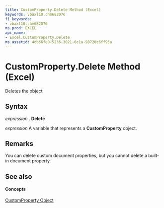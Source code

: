 ```yaml
---
title: CustomProperty.Delete Method (Excel)
keywords: vbaxl10.chm682076
f1_keywords:
- vbaxl10.chm682076
ms.prod: EXCEL
api_name:
- Excel.CustomProperty.Delete
ms.assetid: 4cb66fe0-5236-3021-6c1a-98720c6ff95a
---
```



# CustomProperty.Delete Method (Excel)

Deletes the object.


## Syntax

 _expression_ . **Delete**

 _expression_ A variable that represents a **CustomProperty** object.


## Remarks

You can delete custom document properties, but you cannot delete a built-in document property.


## See also


#### Concepts


[CustomProperty Object](customproperty-object-excel.md)

